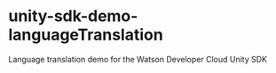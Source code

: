 # unity-sdk-demo-languageTranslation
Language translation demo for the Watson Developer Cloud Unity SDK
